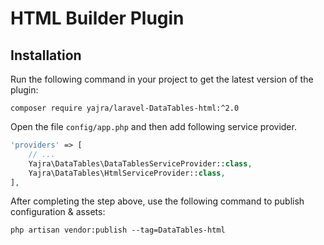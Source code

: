 # HTML Builder Plugin

## Installation

Run the following command in your project to get the latest version of the plugin:

`composer require yajra/laravel-DataTables-html:^2.0`

Open the file ```config/app.php``` and then add following service provider.

```php
'providers' => [
    // ...
    Yajra\DataTables\DataTablesServiceProvider::class,
    Yajra\DataTables\HtmlServiceProvider::class,
],
```

After completing the step above, use the following command to publish configuration & assets:

```
php artisan vendor:publish --tag=DataTables-html
```
